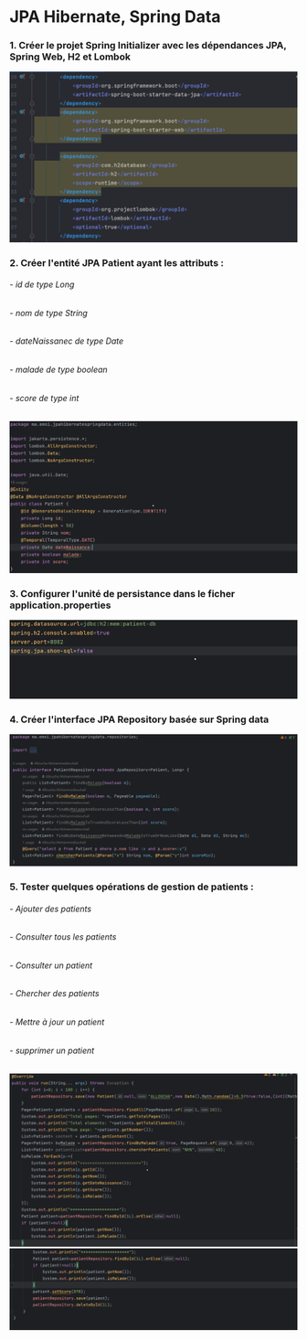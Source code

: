 <h1>JPA Hibernate, Spring Data</h1>
<h3>1. Créer le projet Spring Initializer avec les dépendances JPA, Spring Web, H2 et Lombok</h3>
<img src="Caps/1.PNG">
<h3>2. Créer l'entité JPA Patient ayant les attributs :<br></h3>
<h6> - id de type Long <br> </h6>
<h6>- nom de type String<br> </h6>
<h6> - dateNaissanec de type Date<br> </h6>
<h6> - malade de type boolean<br> </h6>
<h6> - score de type int <br> </h6>
<img src="Caps/2.png">
<h3>3. Configurer l'unité de persistance dans le ficher application.properties </h3>
<img src="Caps/3.png">
<h3>4. Créer l'interface JPA Repository basée sur Spring data</h3>
<img src="Caps/4.png">
<h3>5.  Tester quelques opérations de gestion de patients :<br></h3>
<h6>   - Ajouter des patients<br> </h6>
<h6> - Consulter tous les patients<br> </h6>
<h6> - Consulter un patient<br> </h6>
<h6> - Chercher des patients<br> </h6>
<h6> - Mettre à jour un patient <br> </h6>
<h6> - supprimer un patient <br> </h6>
<img src="Caps/5.png">
<img src="Caps/6.png">